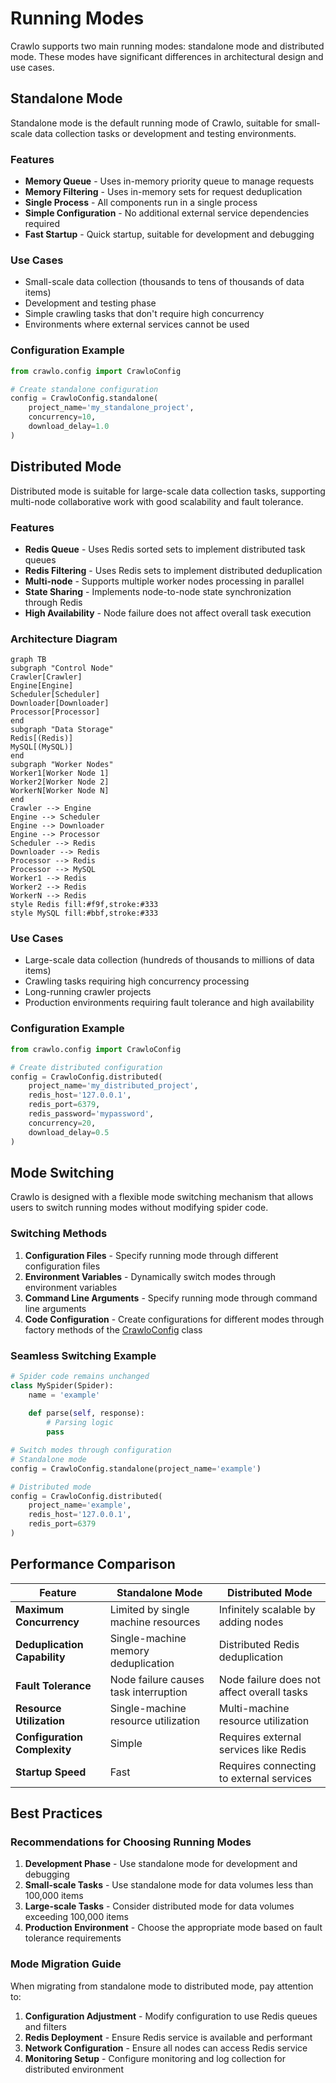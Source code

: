 # Running Modes

Crawlo supports two main running modes: standalone mode and distributed mode. These modes have significant differences in architectural design and use cases.

## Standalone Mode

Standalone mode is the default running mode of Crawlo, suitable for small-scale data collection tasks or development and testing environments.

### Features

- **Memory Queue** - Uses in-memory priority queue to manage requests
- **Memory Filtering** - Uses in-memory sets for request deduplication
- **Single Process** - All components run in a single process
- **Simple Configuration** - No additional external service dependencies required
- **Fast Startup** - Quick startup, suitable for development and debugging

### Use Cases

- Small-scale data collection (thousands to tens of thousands of data items)
- Development and testing phase
- Simple crawling tasks that don't require high concurrency
- Environments where external services cannot be used

### Configuration Example

```python
from crawlo.config import CrawloConfig

# Create standalone configuration
config = CrawloConfig.standalone(
    project_name='my_standalone_project',
    concurrency=10,
    download_delay=1.0
)
```

## Distributed Mode

Distributed mode is suitable for large-scale data collection tasks, supporting multi-node collaborative work with good scalability and fault tolerance.

### Features

- **Redis Queue** - Uses Redis sorted sets to implement distributed task queues
- **Redis Filtering** - Uses Redis sets to implement distributed deduplication
- **Multi-node** - Supports multiple worker nodes processing in parallel
- **State Sharing** - Implements node-to-node state synchronization through Redis
- **High Availability** - Node failure does not affect overall task execution

### Architecture Diagram

```mermaid
graph TB
subgraph "Control Node"
Crawler[Crawler]
Engine[Engine]
Scheduler[Scheduler]
Downloader[Downloader]
Processor[Processor]
end
subgraph "Data Storage"
Redis[(Redis)]
MySQL[(MySQL)]
end
subgraph "Worker Nodes"
Worker1[Worker Node 1]
Worker2[Worker Node 2]
WorkerN[Worker Node N]
end
Crawler --> Engine
Engine --> Scheduler
Engine --> Downloader
Engine --> Processor
Scheduler --> Redis
Downloader --> Redis
Processor --> Redis
Processor --> MySQL
Worker1 --> Redis
Worker2 --> Redis
WorkerN --> Redis
style Redis fill:#f9f,stroke:#333
style MySQL fill:#bbf,stroke:#333
```

### Use Cases

- Large-scale data collection (hundreds of thousands to millions of data items)
- Crawling tasks requiring high concurrency processing
- Long-running crawler projects
- Production environments requiring fault tolerance and high availability

### Configuration Example

```python
from crawlo.config import CrawloConfig

# Create distributed configuration
config = CrawloConfig.distributed(
    project_name='my_distributed_project',
    redis_host='127.0.0.1',
    redis_port=6379,
    redis_password='mypassword',
    concurrency=20,
    download_delay=0.5
)
```

## Mode Switching

Crawlo is designed with a flexible mode switching mechanism that allows users to switch running modes without modifying spider code.

### Switching Methods

1. **Configuration Files** - Specify running mode through different configuration files
2. **Environment Variables** - Dynamically switch modes through environment variables
3. **Command Line Arguments** - Specify running mode through command line arguments
4. **Code Configuration** - Create configurations for different modes through factory methods of the [CrawloConfig](../../api/crawlo_config.md) class

### Seamless Switching Example

```python
# Spider code remains unchanged
class MySpider(Spider):
    name = 'example'
    
    def parse(self, response):
        # Parsing logic
        pass

# Switch modes through configuration
# Standalone mode
config = CrawloConfig.standalone(project_name='example')

# Distributed mode
config = CrawloConfig.distributed(
    project_name='example',
    redis_host='127.0.0.1',
    redis_port=6379
)
```

## Performance Comparison

| Feature | Standalone Mode | Distributed Mode |
|---------|-----------------|------------------|
| **Maximum Concurrency** | Limited by single machine resources | Infinitely scalable by adding nodes |
| **Deduplication Capability** | Single-machine memory deduplication | Distributed Redis deduplication |
| **Fault Tolerance** | Node failure causes task interruption | Node failure does not affect overall tasks |
| **Resource Utilization** | Single-machine resource utilization | Multi-machine resource utilization |
| **Configuration Complexity** | Simple | Requires external services like Redis |
| **Startup Speed** | Fast | Requires connecting to external services |

## Best Practices

### Recommendations for Choosing Running Modes

1. **Development Phase** - Use standalone mode for development and debugging
2. **Small-scale Tasks** - Use standalone mode for data volumes less than 100,000 items
3. **Large-scale Tasks** - Consider distributed mode for data volumes exceeding 100,000 items
4. **Production Environment** - Choose the appropriate mode based on fault tolerance requirements

### Mode Migration Guide

When migrating from standalone mode to distributed mode, pay attention to:

1. **Configuration Adjustment** - Modify configuration to use Redis queues and filters
2. **Redis Deployment** - Ensure Redis service is available and performant
3. **Network Configuration** - Ensure all nodes can access Redis service
4. **Monitoring Setup** - Configure monitoring and log collection for distributed environment